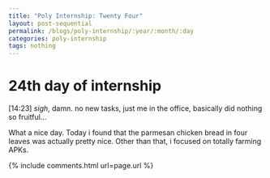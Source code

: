 ```yaml
---
title: "Poly Internship: Twenty Four"
layout: post-sequential
permalink: /blogs/poly-internship/:year/:month/:day
categories: poly-internship
tags: nothing
---
```

# 24th day of internship

<span class="timestamp">[14:23]</span> _sigh_, damn. no new tasks, just me in the office, basically did nothing so fruitful...

What a nice day. Today i found that the parmesan chicken bread in four leaves was actually pretty nice. Other than that, i focused on totally farming APKs.


{% include comments.html url=page.url %}
